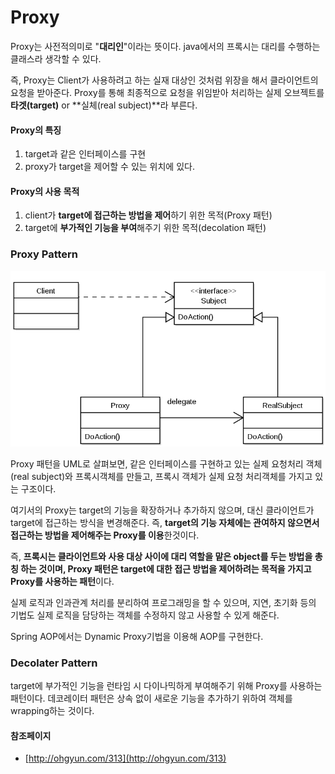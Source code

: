 # Proxy

Proxy는 사전적의미로 "**대리인**"이라는 뜻이다. java에서의 프록시는 대리를 수행하는 클래스라 생각할 수 있다.

즉, Proxy는 Client가 사용하려고 하는 실재 대상인 것처럼 위장을 해서 클라이언트의 요청을 받아준다. Proxy를 통해 최종적으로 요청을 위임받아 처리하는 실제 오브젝트를 **타겟(target)** or **실체(real subject)**라 부른다.



#### Proxy의 특징

1. target과 같은 인터페이스를 구현
2. proxy가 target을 제어할 수 있는 위치에 있다.



#### Proxy의 사용 목적

1. client가 **target에 접근하는 방법을 제어**하기 위한 목적(Proxy 패턴)
2. target에 **부가적인 기능을 부여**해주기 위한 목적(decolation 패턴)



### Proxy Pattern

![](./assets/800px-Proxy_pattern_diagram.svg.png)

Proxy 패턴을 UML로 살펴보면, 같은 인터페이스를 구현하고 있는 실제 요청처리 객체(real subject)와 프록시객체를 만들고, 프록시 객체가 실제 요청 처리객체를 가지고 있는 구조이다.

여기서의 Proxy는 target의 기능을 확장하거나 추가하지 않으며, 대신 클라이언트가 target에 접근하는 방식을 변경해준다. 즉, **target의 기능 자체에는 관여하지 않으면서 접근하는 방법을 제어해주는  Proxy를 이용**한것이다.



즉, **프록시는 클라이언트와 사용 대상 사이에 대리 역할을 맡은 object를 두는 방법을 총칭 하는 것이며, Proxy 패턴은 target에 대한 접근 방법을 제어하려는 목적을 가지고 Proxy를 사용하는 패턴**이다. 

실제 로직과 인과관계 처리를 분리하여 프로그래밍을 할 수 있으며, 지연, 초기화 등의 기법도 실제 로직을 담당하는 객체를 수정하지 않고 사용할 수 있게 해준다.

Spring AOP에서는 Dynamic Proxy기법을 이용해 AOP를 구현한다.



### Decolater Pattern

target에 부가적인 기능을 런타임 시 다이나믹하게 부여해주기 위해 Proxy를 사용하는 패턴이다. 데코레이터 패턴은 상속 없이 새로운 기능을 추가하기 위하여 객체를 wrapping하는 것이다.



#### 참조페이지

- [http://ohgyun.com/313](http://ohgyun.com/313)

  